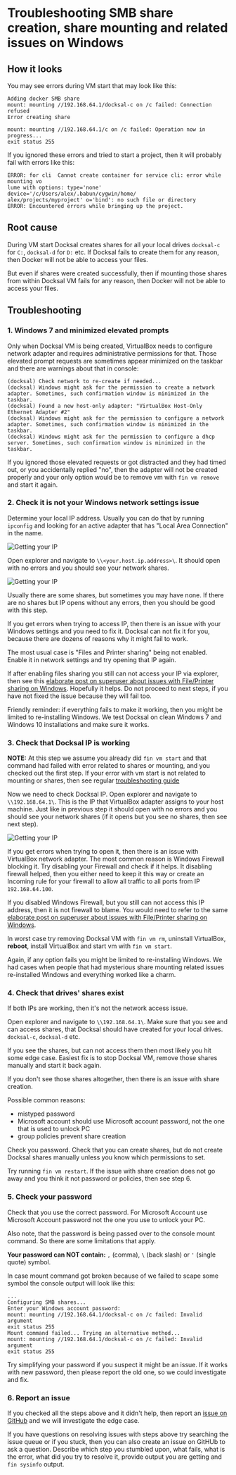 # Troubleshooting SMB share creation, share mounting and related issues on Windows

## How it looks

You may see errors during VM start that may look like this:

```
Adding docker SMB share
mount: mounting //192.168.64.1/docksal-c on /c failed: Connection refused
Error creating share
```

```
mount: mounting //192.168.64.1/c on /c failed: Operation now in progress...
exit status 255
```

If you ignored these errors and tried to start a project, then it will probably fail with errors like this:

```
ERROR: for cli  Cannot create container for service cli: error while mounting vo
lume with options: type='none' device='/c/Users/alex/.babun/cygwin/home/
alex/projects/myproject' o='bind': no such file or directory
ERROR: Encountered errors while bringing up the project.
```

## Root cause

During VM start Docksal creates shares for all your local drives `docksal-c` for `C:`,
`docksal-d` for `D:` etc. If Docksal fails to create them for any reason,
then Docker will not be able to access your files.

But even if shares were created successfully, then if mounting those shares from within Docksal VM fails
for any reason, then Docker will not be able to access your files.

## Troubleshooting

### 1. Windows 7 and minimized elevated prompts

Only when Docksal VM is being created, VirtualBox needs to configure network adapter
and requires administrative permissions for that.
Those elevated prompt requests are sometimes appear minimized on the taskbar
and there are warnings about that in console:

```
(docksal) Check network to re-create if needed...
(docksal) Windows might ask for the permission to create a network adapter. Sometimes, such confirmation window is minimized in the taskbar.
(docksal) Found a new host-only adapter: "VirtualBox Host-Only Ethernet Adapter #2"
(docksal) Windows might ask for the permission to configure a network adapter. Sometimes, such confirmation window is minimized in the taskbar.
(docksal) Windows might ask for the permission to configure a dhcp server. Sometimes, such confirmation window is minimized in the taskbar.
```

If you ignored those elevated requests or got distracted and they had timed out,
or you accidentally replied "no", then the adapter will not be created properly and
your only option would be to remove vm with `fin vm remove` and start it again.


### 2. Check it is not your Windows network settings issue

Determine your local IP address. Usually you can do that by running `ipconfig` and
looking for an active adapter that has "Local Area Connection" in the name.

![Getting your IP](_img/troubleshooting-smb-getting-your-ip.png)

Open explorer and navigate to `\\<your.host.ip.address>\`.
It should open with no errors and you should see your network shares.

![Getting your IP](_img/troubleshooting-smb-your-shares.png)

Usually there are some shares, but sometimes you may have none. If there are no shares but
IP opens without any errors, then you should be good with this step.

If you get errors when trying to access IP, then there is an issue with your Windows settings and
you need to fix it. Docksal can not fix it for you, because there are dozens of reasons why it
might fail to work.

The most usual case is "Files and Printer sharing" being not enabled. Enable it in network settings and
try opening that IP again.

If after enabling files sharing you still can not access your IP via explorer,
then see this [elaborate post on superuser about issues with File/Printer sharing on Windows](https://superuser.com/a/446500/140872).
Hopefully it helps. Do not proceed to next steps, if you have not fixed the issue
because they will fail too.

Friendly reminder: if everything fails to make it working, then you might be limited to
re-installing Windows. We test Docksal on clean Windows 7 and Windows 10 installations and
make sure it works.


### 3. Check that Docksal IP is working

**NOTE:** At this step we assume you already did `fin vm start` and that command had failed
with error related to shares or mounting, and you checked out the first step. If your error with vm
start is not related to mounting or shares, then see regular [troubleshooting guide](troubleshooting.md)

Now we need to check Docksal IP. Open explorer and navigate to `\\192.168.64.1\`. This is the IP
that VirtualBox adapter assigns to your host machine. Just like in previous step it should open
with no errors and you should see your network shares (if it opens but you see no shares, then
see next step).

![Getting your IP](_img/troubleshooting-smb-your-shares2.png)

If you get errors when trying to open it, then there is an issue with VirtualBox network adapter. The
most common reason is Windows Firewall blocking it. Try disabling your Firewall and check if it
helps. It disabling firewall helped, then you either need to keep it this way or create an
Incoming rule for your firewall to allow all traffic to all ports from IP `192.168.64.100`.

If you disabled Windows Firewall, but you still can not access this IP address, then it is not
firewall to blame. You would need to refer to the same
[elaborate post on superuser about issues with File/Printer sharing on Windows](https://superuser.com/a/446500/140872).

In worst case try removing Docksal VM with `fin vm rm`, uninstall VirtualBox, **reboot**, install
VirtualBox and start vm with `fin vm start`.

Again, if any option fails you might be limited to re-installing Windows. We had cases when
people that had mysterious share mounting related issues re-installed Windows and everything
worked like a charm.

### 4. Check that drives' shares exist

If both IPs are working, then it's not the network access issue.

Open explorer and navigate to `\\192.168.64.1\`. Make sure that you see and can
access shares, that Docksal should have created for your local drives. `docksal-c`, `docksal-d` etc.

If you see the shares, but can not access them then most likely you hit some edge case. Easiest
fix is to stop Docksal VM, remove those shares manually and start it back again.

If you don't see those shares altogether, then there is an issue with share creation.

Possible common reasons:

* mistyped password
* Microsoft account should use Microsoft account password, not the one that is used to unlock PC
* group policies prevent share creation

Check you password. Check that you can create shares, but do not create Docksal shares manually
unless you know which permissions to set.

Try running `fin vm restart`. If the issue with share creation does not go away and you think
it not password or policies, then see step 6.

### 5. Check your password

Check that you use the correct password. For Microsoft Account use Microsoft Account password
not the one you use to unlock your PC.

Also note, that the password is being passed over to the console mount command. So there are
some limitations that apply.

**Your password can NOT contain:** `,` (comma), `\` (back slash) or `'` (single quote) symbol.

In case mount command got broken because of we failed to scape some symbol the console output
will look like this:

```
...
Configuring SMB shares...
Enter your Windows account password:
mount: mounting //192.168.64.1/docksal-c on /c failed: Invalid argument
exit status 255
Mount command failed... Trying an alternative method...
mount: mounting //192.168.64.1/docksal-c on /c failed: Invalid argument
exit status 255
```

Try simplifying your password if you suspect it might be an issue. If it works with new password,
then please report the old one, so we could investigate and fix.

### 6. Report an issue

If you checked all the steps above and it didn't help, then report an
[issue on GitHub](https://github.com/docksal/docksal/issues) and we will investigate the edge case.

If you have questions on resolving issues with steps above try searching the issue queue or
if you stuck, then you can also create an issue on GitHUb to ask a question. Describe which step
you stumbled upon, what fails, what is the error, what did you try to resolve it, provide output
you are getting and `fin sysinfo` output.